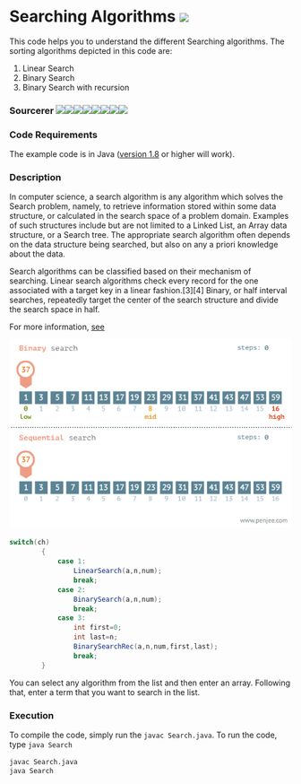 # Searching Algorithms	 [![](https://img.shields.io/badge/Parth-Pathak-brightgreen.svg?colorB=ff0000)](https://www.linkedin.com/in/parth-pathak-learner/)
This code helps you to understand the different Searching algorithms. The sorting algorithms depicted in this code are:

1. Linear Search
2. Binary Search
3. Binary Search with recursion

### Sourcerer [![](https://sourcerer.io/fame/ParthPathak27/ParthPathak27/Search/images/0)](https://sourcerer.io/fame/ParthPathak27/ParthPathak27/Search/links/0)[![](https://sourcerer.io/fame/ParthPathak27/ParthPathak27/Search/images/1)](https://sourcerer.io/fame/ParthPathak27/ParthPathak27/Search/links/1)[![](https://sourcerer.io/fame/ParthPathak27/ParthPathak27/Search/images/2)](https://sourcerer.io/fame/ParthPathak27/ParthPathak27/Search/links/2)[![](https://sourcerer.io/fame/ParthPathak27/ParthPathak27/Search/images/3)](https://sourcerer.io/fame/ParthPathak27/ParthPathak27/Search/links/3)[![](https://sourcerer.io/fame/ParthPathak27/ParthPathak27/Search/images/4)](https://sourcerer.io/fame/ParthPathak27/ParthPathak27/Search/links/4)[![](https://sourcerer.io/fame/ParthPathak27/ParthPathak27/Search/images/5)](https://sourcerer.io/fame/ParthPathak27/ParthPathak27/Search/links/5)[![](https://sourcerer.io/fame/ParthPathak27/ParthPathak27/Search/images/6)](https://sourcerer.io/fame/ParthPathak27/ParthPathak27/Search/links/6)[![](https://sourcerer.io/fame/ParthPathak27/ParthPathak27/Search/images/7)](https://sourcerer.io/fame/ParthPathak27/ParthPathak27/Search/links/7)

### Code Requirements
The example code is in Java ([version 1.8](https://java.com/en/download/) or higher will work).

### Description
In computer science, a search algorithm is any algorithm which solves the Search problem, namely, to retrieve information stored within some data structure, or calculated in the search space of a problem domain. Examples of such structures include but are not limited to a Linked List, an Array data structure, or a Search tree. The appropriate search algorithm often depends on the data structure being searched, but also on any a priori knowledge about the data.

Search algorithms can be classified based on their mechanism of searching. Linear search algorithms check every record for the one associated with a target key in a linear fashion.[3][4] Binary, or half interval searches, repeatedly target the center of the search structure and divide the search space in half.

For more information, [see](https://en.wikipedia.org/wiki/Search_algorithm)

![Search](search.gif)
```java
switch(ch)
		{
			case 1:
				LinearSearch(a,n,num);
				break;
			case 2:
				BinarySearch(a,n,num);
				break;
			case 3:
				int first=0;
				int last=n;
				BinarySearchRec(a,n,num,first,last);
				break;
		}
``` 
You can select any algorithm from the list and then enter an array. Following that, enter a term that you want to search in the list.

### Execution
To compile the code, simply run the ```javac Search.java```. To run the code, type ```java Search```
```
javac Search.java
java Search
```
